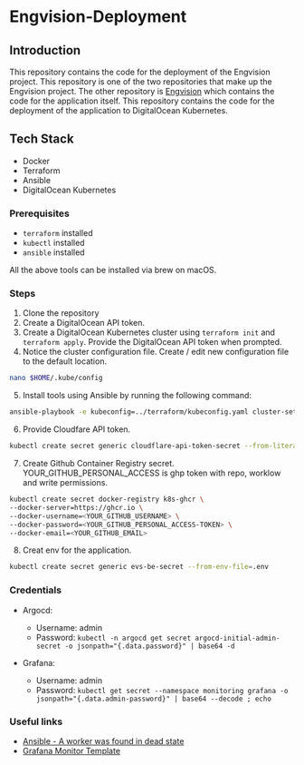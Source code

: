 # Engvision-Deployment

## Introduction

This repository contains the code for the deployment of the Engvision project. This repository is one of the two repositories that make up the Engvision project. The other repository is [Engvision](https://github.com/EngVision/Project-EngVision) which contains the code for the application itself. This repository contains the code for the deployment of the application to DigitalOcean Kubernetes.

## Tech Stack

- Docker
- Terraform
- Ansible
- DigitalOcean Kubernetes

### Prerequisites

- `terraform` installed
- `kubectl` installed
- `ansible` installed

All the above tools can be installed via brew on macOS.

### Steps

1. Clone the repository
2. Create a DigitalOcean API token.
3. Create a DigitalOcean Kubernetes cluster using `terraform init` and `terraform apply`. Provide the DigitalOcean API token when prompted.
4. Notice the cluster configuration file. Create / edit new configuration file to the default location.

```bash
nano $HOME/.kube/config
```

5. Install tools using Ansible by running the following command:

```bash
ansible-playbook -e kubeconfig=../terraform/kubeconfig.yaml cluster-setup.yml
```

6. Provide Cloudfare API token.

```bash
kubectl create secret generic cloudflare-api-token-secret --from-literal=api-token='YOUR_CLOUDFLARE_API_TOKEN'
```

7. Create Github Container Registry secret. YOUR_GITHUB_PERSONAL_ACCESS is ghp token with repo, worklow and write permissions.

```bash
kubectl create secret docker-registry k8s-ghcr \
--docker-server=https://ghcr.io \
--docker-username=<YOUR_GITHUB_USERNAME> \
--docker-password=<YOUR_GITHUB_PERSONAL_ACCESS-TOKEN> \
--docker-email=<YOUR_GITHUB_EMAIL>
```

8. Creat env for the application.

```bash
kubectl create secret generic evs-be-secret --from-env-file=.env
```

### Credentials

- Argocd:

  - Username: admin
  - Password: `kubectl -n argocd get secret argocd-initial-admin-secret -o jsonpath="{.data.password}" | base64 -d`

- Grafana:
  - Username: admin
  - Password: `kubectl get secret --namespace monitoring grafana -o jsonpath="{.data.admin-password}" | base64 --decode ; echo`

### Useful links

- [Ansible - A worker was found in dead state](https://stackoverflow.com/a/69990888)
- [Grafana Monitor Template](https://grafana.com/grafana/dashboards/15759-kubernetes-views-nodes/)
